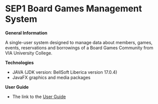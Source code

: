 # SEP1 Board Games Management System 
 
<b>General Information</b><p>A single-user system designed to manage data about members, games, events, reservations and borrowings of a Board Games Community from VIA University College.</p> 

<b>Technologies</b>
<ul>
 <li>JAVA (JDK version: BellSoft Liberica version 17.0.4)</li>
 <li>JavaFX graphics and media packages</li>
</ul>

<b>User Guide</b>
<ul>
 <li>The link to the <a href="https://drive.google.com/file/d/1oxCUiP371MpKkNHy9vBvH2CXMSzEfWIo/view" target="blank">User Guide</a></li>
</ul>